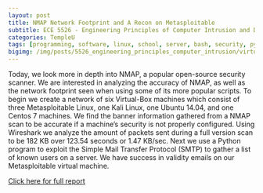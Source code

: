 ```yaml
---
layout: post
title: NMAP Network Footprint and A Recon on Metasploitable
subtitle: ECE 5526 - Engineering Principles of Computer Intrusion and Detection
categories: TempleU
tags: [programming, software, linux, school, server, bash, security, python]
bigimg: /img/posts/5526_engineering_principles_computer_intrusion/virtualmachine-env.png
---
```


Today, we look more in depth into NMAP, a popular open-source security 
scanner. We are interested in analyzing the accuracy of NMAP, as well as 
the network footprint seen when using some of its more popular scripts. 
To begin we create a network of six Virtual-Box machines which consist of 
three Metasploitable Linux, one Kali Linux, one Ubuntu 14.04, and one 
Centos 7 machines. We find the banner information gathered from a NMAP 
scan to be accurate if a machine’s security is not properly configured. 
Using Wireshark we analyze the amount of packets sent during a full version 
scan to be 182 KB over 123.54 seconds or 1.47 KB/sec. Next we use a Python 
program to exploit the Simple Mail Transfer Protocol (SMTP) to gather a 
list of known users on a server. We have success in validity emails on our 
Metasploitable virtual machine.

[Click here for full report](http://files.tdevin.com/blog/20160229_trejo_devin_002.pdf)
